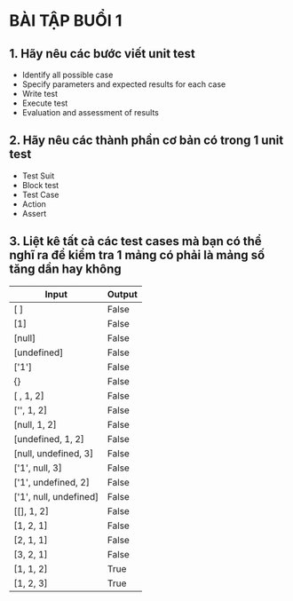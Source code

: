 # BÀI TẬP BUỔI 1

## 1. Hãy nêu các bước viết unit test

- Identify all possible case
- Specify parameters and expected results for each case
- Write test
- Execute test
- Evaluation and assessment of results

## 2. Hãy nêu các thành phần cơ bản có trong 1 unit test

- Test Suit
- Block test
- Test Case
- Action
- Assert

## 3. Liệt kê tất cả các test cases mà bạn có thể nghĩ ra để kiểm tra 1 mảng có phải là mảng số tăng dần hay không
| Input                  | Output |
| -----------            | ----------- |
| [ ]                    | False       |
| [1]                    | False       |
| [null]                 | False       |
| [undefined]            | False       |
| ['1']                  | False       |
| {}                     | False       |
| [ , 1, 2]              | False       |
| ['', 1, 2]             | False       |
| [null, 1, 2]           | False       |
| [undefined, 1, 2]      | False       |
| [null, undefined, 3]   | False       |
| ['1', null, 3]         | False       |
| ['1', undefined, 2]    | False       |
| ['1', null, undefined] | False       |
| [[], 1, 2]             | False       |
| [1, 2, 1]              | False       |
| [2, 1, 1]              | False       |
| [3, 2, 1]              | False       |
| [1, 1, 2]              | True        |
| [1, 2, 3]              | True        |
